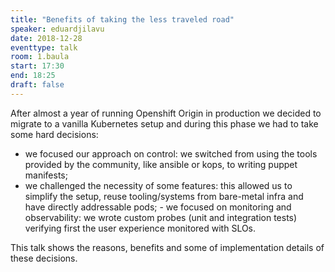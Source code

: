 ```yaml
---
title: "Benefits of taking the less traveled road"
speaker: eduardjilavu
date: 2018-12-28
eventtype: talk
room: 1.baula
start: 17:30
end: 18:25
draft: false
---
```


After almost a year of running Openshift Origin in production we decided to migrate to a vanilla Kubernetes setup and
during this phase we had to take some hard decisions:

- we focused our approach on control: we switched from using the tools provided by the community, like ansible or kops, to writing puppet manifests;
- we challenged the necessity of some features: this allowed us to simplify the setup,
reuse tooling/systems from bare-metal infra and have directly addressable pods; - we focused on monitoring and observability:
we wrote custom probes (unit and integration tests) verifying first the user experience monitored with SLOs.  

This talk shows the reasons, benefits and some of implementation details of these decisions.

